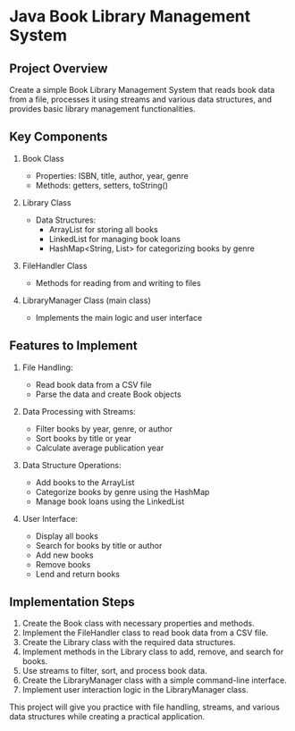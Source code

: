 # Java Book Library Management System

## Project Overview
Create a simple Book Library Management System that reads book data from a file, processes it using streams and various data structures, and provides basic library management functionalities.

## Key Components

1. Book Class
   - Properties: ISBN, title, author, year, genre
   - Methods: getters, setters, toString()

2. Library Class
   - Data Structures:
     - ArrayList<Book> for storing all books
     - LinkedList<Book> for managing book loans
     - HashMap<String, List<Book>> for categorizing books by genre

3. FileHandler Class
   - Methods for reading from and writing to files

4. LibraryManager Class (main class)
   - Implements the main logic and user interface

## Features to Implement

1. File Handling:
   - Read book data from a CSV file
   - Parse the data and create Book objects

2. Data Processing with Streams:
   - Filter books by year, genre, or author
   - Sort books by title or year
   - Calculate average publication year

3. Data Structure Operations:
   - Add books to the ArrayList
   - Categorize books by genre using the HashMap
   - Manage book loans using the LinkedList

4. User Interface:
   - Display all books
   - Search for books by title or author
   - Add new books
   - Remove books
   - Lend and return books

## Implementation Steps

1. Create the Book class with necessary properties and methods.
2. Implement the FileHandler class to read book data from a CSV file.
3. Create the Library class with the required data structures.
4. Implement methods in the Library class to add, remove, and search for books.
5. Use streams to filter, sort, and process book data.
6. Create the LibraryManager class with a simple command-line interface.
7. Implement user interaction logic in the LibraryManager class.

This project will give you practice with file handling, streams, and various data structures while creating a practical application.
